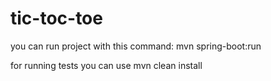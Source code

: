 # tic-toc-toe

you can run project with this command:  mvn spring-boot:run

for running tests you can use mvn clean install
